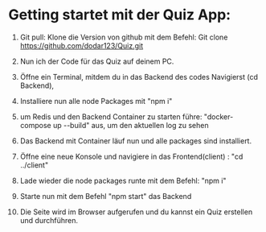 # Getting startet mit der Quiz App:

1. Git pull: Klone die Version von github mit dem Befehl: Git clone https://github.com/dodar123/Quiz.git

2. Nun ich der Code für das Quiz auf deinem PC.

3. Öffne ein Terminal, mitdem du in das Backend des codes Navigierst (cd Backend),

4. Installiere nun alle node Packages mit "npm i"

5. um Redis und den Backend Container zu starten führe: "docker-compose up --build" aus, um den aktuellen log zu sehen

6. Das Backend mit Container läuf nun und alle packages sind installiert.

7. Öffne eine neue Konsole und navigiere in das Frontend(client) : "cd ../client"

8. Lade wieder die node packages runte mit dem Befehl: "npm i"

9. Starte nun mit dem Befehl "npm start" das Backend

10. Die Seite wird im Browser aufgerufen und du kannst ein Quiz erstellen und durchführen.